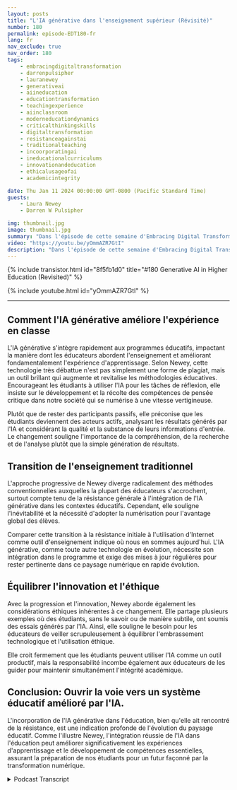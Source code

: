 ```yaml
---
layout: posts
title: "L'IA générative dans l'enseignement supérieur (Révisité)"
number: 180
permalink: episode-EDT180-fr
lang: fr
nav_exclude: true
nav_order: 180
tags:
    - embracingdigitaltransformation
    - darrenpulsipher
    - lauranewey
    - generativeai
    - aiineducation
    - educationtransformation
    - teachingexperience
    - aiinclassroom
    - moderneducationdynamics
    - criticalthinkingskills
    - digitaltransformation
    - resistanceagainstai
    - traditionalteaching
    - incoorporatingai
    - ineducationalcurriculums
    - innovationandeducation
    - ethicalusageofai
    - academicintegrity

date: Thu Jan 11 2024 00:00:00 GMT-0800 (Pacific Standard Time)
guests:
    - Laura Newey
    - Darren W Pulsipher

img: thumbnail.jpg
image: thumbnail.jpg
summary: "Dans l'épisode de cette semaine d'Embracing Digital Transformation, Darren Pulsipher interviewe l'oratrice invitée Laura Newey à propos de son parcours fascinant à travers le monde émergent crucial de l'IA générative, particulièrement dans le secteur de l'éducation. Couvrant la transformation de son expérience d'enseignement et enrichissant les résultats d'apprentissage de ses étudiants grâce à l'IA, elle a analysé de manière approfondie l'adaptation aux dynamiques de l'éducation moderne."
video: "https://youtu.be/yOmmAZR7GtI"
description: "Dans l'épisode de cette semaine d'Embracing Digital Transformation, Darren Pulsipher interviewe l'oratrice invitée Laura Newey à propos de son parcours fascinant à travers le monde émergent crucial de l'IA générative, particulièrement dans le secteur de l'éducation. Couvrant la transformation de son expérience d'enseignement et enrichissant les résultats d'apprentissage de ses étudiants grâce à l'IA, elle a analysé de manière approfondie l'adaptation aux dynamiques de l'éducation moderne."
---
```


<div>
{% include transistor.html id="8f5fb1d0" title="#180 Generative AI in Higher Education (Revisited)" %}

{% include youtube.html id="yOmmAZR7GtI" %}
</div>

---

## Comment l'IA générative améliore l'expérience en classe

L'IA générative s'intègre rapidement aux programmes éducatifs, impactant la manière dont les éducateurs abordent l'enseignement et améliorant fondamentalement l'expérience d'apprentissage. Selon Newey, cette technologie très débattue n'est pas simplement une forme de plagiat, mais un outil brillant qui augmente et revitalise les méthodologies éducatives. Encourageant les étudiants à utiliser l'IA pour les tâches de réflexion, elle insiste sur le développement et la récolte des compétences de pensée critique dans notre société qui se numérise à une vitesse vertigineuse.

Plutôt que de rester des participants passifs, elle préconise que les étudiants deviennent des acteurs actifs, analysant les résultats générés par l'IA et considérant la qualité et la substance de leurs informations d'entrée. Le changement souligne l'importance de la compréhension, de la recherche et de l'analyse plutôt que la simple génération de résultats.

## Transition de l'enseignement traditionnel

L'approche progressive de Newey diverge radicalement des méthodes conventionnelles auxquelles la plupart des éducateurs s'accrochent, surtout compte tenu de la résistance générale à l'intégration de l'IA générative dans les contextes éducatifs. Cependant, elle souligne l'inévitabilité et la nécessité d'adopter la numérisation pour l'avantage global des élèves.

Comparer cette transition à la résistance initiale à l'utilisation d'Internet comme outil d'enseignement indique où nous en sommes aujourd'hui. L'IA générative, comme toute autre technologie en évolution, nécessite son intégration dans le programme et exige des mises à jour régulières pour rester pertinente dans ce paysage numérique en rapide évolution.

## Équilibrer l'innovation et l'éthique

Avec la progression et l'innovation, Newey aborde également les considérations éthiques inhérentes à ce changement. Elle partage plusieurs exemples où des étudiants, sans le savoir ou de manière subtile, ont soumis des essais générés par l'IA. Ainsi, elle souligne le besoin pour les éducateurs de veiller scrupuleusement à équilibrer l'embrassement technologique et l'utilisation éthique.

Elle croit fermement que les étudiants peuvent utiliser l'IA comme un outil productif, mais la responsabilité incombe également aux éducateurs de les guider pour maintenir simultanément l'intégrité académique.

## Conclusion: Ouvrir la voie vers un système éducatif amélioré par l'IA.

L'incorporation de l'IA générative dans l'éducation, bien qu'elle ait rencontré de la résistance, est une indication profonde de l'évolution du paysage éducatif. Comme l'illustre Newey, l'intégration réussie de l'IA dans l'éducation peut améliorer significativement les expériences d'apprentissage et le développement de compétences essentielles, assurant la préparation de nos étudiants pour un futur façonné par la transformation numérique.



<details>
<summary> Podcast Transcript </summary>

<p></p>

</details>
